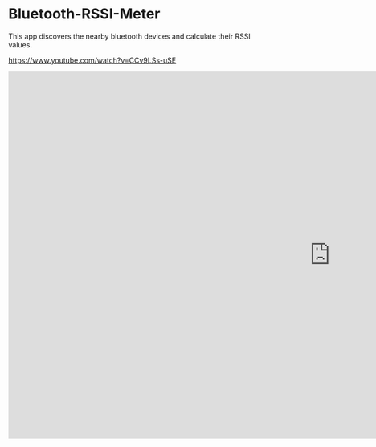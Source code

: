 # Bluetooth-RSSI-Meter
This app discovers the nearby bluetooth devices and calculate their RSSI values.

https://www.youtube.com/watch?v=CCv9LSs-uSE

<iframe width="1280" height="732" src="https://www.youtube.com/embed/CCv9LSs-uSE" title="Bluetooth RSSI Meter" frameborder="0" allow="accelerometer; autoplay; clipboard-write; encrypted-media; gyroscope; picture-in-picture; web-share" allowfullscreen></iframe>
